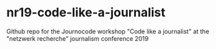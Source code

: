 # nr19-code-like-a-journalist
Github repo for the Journocode workshop "Code like a journalist" at the "netzwerk recherche" journalism conference 2019
